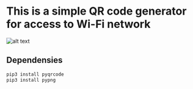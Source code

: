 # This is a simple QR code generator for access to Wi-Fi network

![alt text](https://upload.wikimedia.org/wikipedia/commons/thumb/b/ba/Wi-fi_alliance_logo.png/330px-Wi-fi_alliance_logo.png)

## Dependensies

```bash
pip3 install pyqrcode
pip3 install pypng
```
